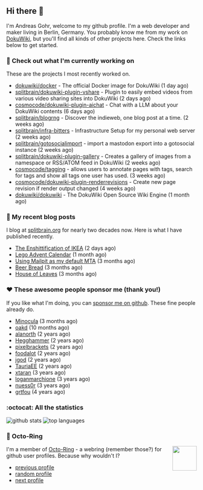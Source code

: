 ## Hi there :wave:

I'm Andreas Gohr, welcome to my github profile. I'm a web developer and maker living in Berlin, Germany. You probably know me from my work on [DokuWiki](https://github.com/dokuwiki/dokuwiki), but you'll find all kinds of other projects here. Check the links below to get started.

### :hammer: Check out what I'm currently working on

These are the projects I most recently worked on.


- [dokuwiki/docker](https://github.com/dokuwiki/docker) - The official Docker image for DokuWiki (1 day ago)
- [splitbrain/dokuwiki-plugin-vshare](https://github.com/splitbrain/dokuwiki-plugin-vshare) - Plugin to easily embed videos from various video sharing sites into DokuWiki (2 days ago)
- [cosmocode/dokuwiki-plugin-aichat](https://github.com/cosmocode/dokuwiki-plugin-aichat) - Chat with a LLM about your DokuWiki contents (6 days ago)
- [splitbrain/blogrng](https://github.com/splitbrain/blogrng) - Discover the indieweb, one blog post at a time. (2 weeks ago)
- [splitbrain/infra-bitters](https://github.com/splitbrain/infra-bitters) - Infrastructure Setup for my personal web server (2 weeks ago)
- [splitbrain/gotosocialimport](https://github.com/splitbrain/gotosocialimport) - import a mastodon export into a gotosocial instance (2 weeks ago)
- [splitbrain/dokuwiki-plugin-gallery](https://github.com/splitbrain/dokuwiki-plugin-gallery) - Creates a gallery of images from a namespace or RSS/ATOM feed in DokuWiki (2 weeks ago)
- [cosmocode/tagging](https://github.com/cosmocode/tagging) - allows users to annotate pages with tags, search for tags and show all tags one user has used. (3 weeks ago)
- [cosmocode/dokuwiki-plugin-renderrevisions](https://github.com/cosmocode/dokuwiki-plugin-renderrevisions) - Create new page revision if render output changed (4 weeks ago)
- [dokuwiki/dokuwiki](https://github.com/dokuwiki/dokuwiki) - The DokuWiki Open Source Wiki Engine (1 month ago)

### :scroll: My recent blog posts

I blog at [splitbrain.org](https://www.splitbrain.org) for nearly two decades now. Here is what I have published recently.


- [The Enshittification of IKEA](https://www.splitbrain.org/blog/2025-02/10-the_enshittification_of_ikea) (2 days ago)
- [Lego Advent Calendar](https://www.splitbrain.org/blog/2024-12/26-lego_advent_calendar) (1 month ago)
- [Using Mailpit as my default MTA](https://www.splitbrain.org/blog/2024-11/03-using_mailpit_as_default_mta) (3 months ago)
- [Beer Bread](https://www.splitbrain.org/blog/2024-10/22-bear_bread) (3 months ago)
- [House of Leaves](https://www.splitbrain.org/blog/2024-10/17-house_of_leaves) (3 months ago)

### :hearts:️ These awesome people sponsor me (thank you!)

If you like what I'm doing, you can [sponsor me on github](https://github.com/sponsors/splitbrain). These fine people already do.


- [Minocula](https://github.com/Minocula) (3 months ago)
- [oakd](https://github.com/oakd) (10 months ago)
- [alanorth](https://github.com/alanorth) (2 years ago)
- [Hegghammer](https://github.com/Hegghammer) (2 years ago)
- [pixelbrackets](https://github.com/pixelbrackets) (2 years ago)
- [foodalot](https://github.com/foodalot) (2 years ago)
- [jgod](https://github.com/jgod) (2 years ago)
- [TauriaEE](https://github.com/TauriaEE) (2 years ago)
- [xtaran](https://github.com/xtaran) (3 years ago)
- [loganmarchione](https://github.com/loganmarchione) (3 years ago)
- [nuess0r](https://github.com/nuess0r) (3 years ago)
- [grtfou](https://github.com/grtfou) (4 years ago)

### :octocat: All the statistics

 ![github stats](https://github-readme-stats.vercel.app/api?username=splitbrain&show_icons=true&hide_title=true)
![top languages](https://github-readme-stats.vercel.app/api/top-langs/?username=splitbrain&layout=compact)


### :octopus: Octo-Ring

<img width="64" height="65" src="https://octo-ring.com/static/img/octo.png" align="right" alt="">

I'm a member of [Octo-Ring](https://octo-ring.com/) - a webring (remember those?) for github user profiles. Because why wouldn't I? 

* [previous profile](https://octo-ring.com/p/splitbrain/prev)
* [random profile](https://octo-ring.com/p/splitbrain/random)
* [next profile](https://octo-ring.com/p/splitbrain/next)

